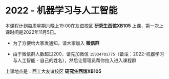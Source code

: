 # 2022 - 机器学习与人工智能



本课程计划每周星期六晚上19:00在友谊校区 **研究生西馆XB105** 上课，第一次上课时间是2022年11月5日。



* 为了方便给大家发通知，请大家加入 **微信群** 

* 由于微信群人数超过200，请先加微信 `15034701775`（备注：2022-机器学习与人工智能 - 自己的姓名），然后让管理员帮你拉入进入课程群





上课地点是：西工大友谊校区 **研究生西馆XB105**



